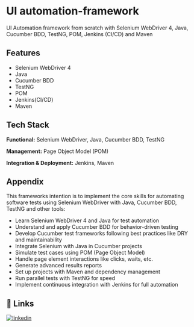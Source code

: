 
# UI automation-framework

UI Automation framework from scratch with Selenium WebDriver 4, Java, Cucumber BDD, TestNG, POM, Jenkins (CI/CD) and Maven


## Features

- Selenium WebDriver 4
- Java
- Cucumber BDD
- TestNG
- POM
- Jenkins(CI/CD)
- Maven









## Tech Stack

**Functional:** Selenium WebDriver, Java, Cucumber BDD, TestNG

**Management:** Page Object Model (POM)

**Integration & Deployment:** Jenkins, Maven


## Appendix

This frameworks intention is to implement the core skills for automating software tests using Selenium WebDriver with Java, Cucumber BDD, TestNG and other tools:

- Learn Selenium WebDriver 4 and Java for test automation
- Understand and apply Cucumber BDD for behavior-driven testing
- Develop Cucumber test frameworks following best practices like DRY and maintainability
- Integrate Selenium with Java in Cucumber projects
- Simulate test cases using POM (Page Object Model)
- Handle page element interactions like clicks, waits, etc.
- Generate advanced results reports
- Set up projects with Maven and dependency management
- Run parallel tests with TestNG for speed
- Implement continuous integration with Jenkins for full automation


## 🔗 Links
[![linkedin](https://img.shields.io/badge/linkedin-0A66C2?style=for-the-badge&logo=linkedin&logoColor=white)](https://www.linkedin.com/in/martin-cicinelli/)


